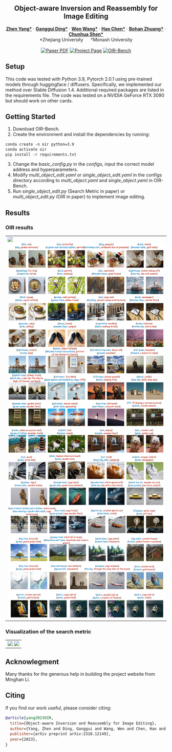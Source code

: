 

<!-- # magic-edit.github.io -->

<p align="center">

  <h2 align="center">Object-aware Inversion and Reassembly for Image Editing</h2>
  <p align="center">
    <a href="https://zhenyangcs.github.io/"><strong>Zhen Yang*</strong></a>
    ·
    <a href="https://github.com/dingangui"><strong>Ganggui Ding*</strong></a>
    ·  
    <a href="https://scholar.google.com/citations?user=1ks0R04AAAAJ&hl=zh-CN"><strong>Wen Wang*</strong></a>
    ·
    <a href="https://scholar.google.com/citations?user=FaOqRpcAAAAJ"><strong>Hao Chen*</strong></a>
    ·
    <a href="https://bohanzhuang.github.io/"><strong>Bohan Zhuang†</strong></a>
    ·
    <a href="https://cshen.github.io/"><strong>Chunhua Shen*</strong></a>
    <br>
    *Zhejiang University&nbsp;&nbsp;&nbsp;&nbsp;&nbsp;&nbsp;†Monash University
    <br>
    </br>
        <a href="https://arxiv.org/abs/2310.12149">
        <img src='https://img.shields.io/badge/arxiv-OIR-blue' alt='Paper PDF'></a>
        <a href="https://aim-uofa.github.io/OIR-Diffusion/">
        <img src='https://img.shields.io/badge/Project-Website-orange' alt='Project Page'></a>
        <a href="https://drive.google.com/file/d/1JX8w0S9PCD9Ipmo9IiICO8R7e1haTGdF/view?usp=sharing">
        <img src='https://img.shields.io/badge/Dataset-OIR--Bench-green' alt='OIR-Bench'></a>
  </p>
</p>


<!-- <p align="center"><b>We will release the code soon!</b></p> -->

## Setup
This code was tested with Python 3.9, Pytorch 2.0.1 using pre-trained models through huggingface / diffusers. Specifically, we implemented our method over Stable Diffusion 1.4. Additional required packages are listed in the requirements file. The code was tested on a NVIDIA GeForce RTX 3090 but should work on other cards.

## Getting Started
1. Download OIR-Bench.
2. Create the environment and install the dependencies by running:
```
conda create -n oir python=3.9
conda activate oir
pip install -r requirements.txt
```
3. Change the *basic_config.py* in the *configs*, input the correct model address and hyperparameters.
4. Modify *multi_object_edit.yaml* or *single_object_edit.yaml* in the configs directory according to *multi_object.yaml* and *single_object.yaml* in OIR-Bench.
5. Run *single_object_edit.py* (Search Metric in paper) or *multi_object_edit.py* (OIR in paper) to implement image editing.

## Results

### OIR results
<p align="center">
  <table align="center">
    <td>
      <img src="./assets/OIR_result_1.png"></img>
      <img src="./assets/OIR_result_2.png"></img>
      <img src="./assets/OIR_result_3.png"></img>
    </td>
  </table>
</p>

### Visualization of the search metric
<p align="center">
  <table align="center">
    <td>
      <img src="./assets/search_metric_1.png"></img>
      <img src="./assets/search_metric_2.png"></img>
    </td>
  </table>
</p>



## Acknowlegment
Many thanks for the generous help in building the project website from Minghan Li.

## Citing
If you find our work useful, please consider citing:


```BibTeX
@article{yang2023OIR,
  title={Object-aware Inversion and Reassembly for Image Editing},
  author={Yang, Zhen and Ding, Ganggui and Wang, Wen and Chen, Hao and Zhuang, Bohan and Shen, Chunhua},
  publisher={arXiv preprint arXiv:2310.12149},
  year={2023},
}
```

